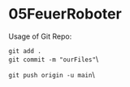 # 05FeuerRoboter

Usage of Git Repo: 

``` git add . ``` \
``` git commit -m "ourFiles" ```\

``` git push origin -u main ```\

